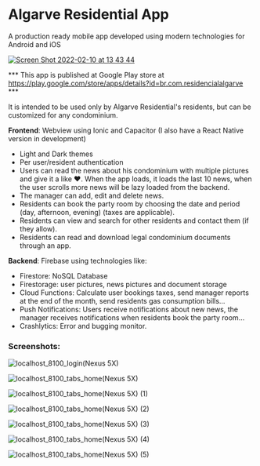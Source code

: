 # Algarve Residential App

A production ready mobile app developed using modern technologies for Android and iOS


[![Screen Shot 2022-02-10 at 13 43 44](https://user-images.githubusercontent.com/992049/153454832-3cd39190-1f02-449a-92da-b2ac7a940d0a.png)](https://www.youtube.com/watch?v=3LwJyKJN6_Q "Click to watch the app demonstration on Youtube")

*** This app is published at Google Play store at https://play.google.com/store/apps/details?id=br.com.residencialalgarve ***

It is intended to be used only by Algarve Residential's residents, but can be customized for any condominium.

**Frontend**: Webview using Ionic and Capacitor (I also have a React Native version in development)
 - Light and Dark themes
 - Per user/resident authentication
 - Users can read the news about his condominium with multiple pictures and give it a like ❤️. When the app loads, it loads the last 10 news, when the user scrolls more news will be lazy loaded from the backend.
 - The manager can add, edit and delete news.
 - Residents can book the party room by choosing the date and period (day, afternoon, evening) (taxes are applicable).
 - Residents can view and search for other residents and contact them (if they allow).
 - Residents can read and download legal condominium documents through an app.

**Backend**: Firebase  using technologies like:
 - Firestore: NoSQL Database
 - Firestorage: user pictures, news pictures and document storage
 - Cloud Functions: Calculate user bookings taxes, send manager reports at the end of the month, send residents gas consumption bills...
 - Push Notifications: Users receive notifications about new news, the manager receives notifications when residents book the party room...
 - Crashlytics: Error and bugging monitor.
 
### Screenshots:

![localhost_8100_login(Nexus 5X)](https://user-images.githubusercontent.com/992049/153454234-689a738f-4517-4b45-adb4-546019708128.png)

![localhost_8100_tabs_home(Nexus 5X)](https://user-images.githubusercontent.com/992049/153454060-1f8ad2d5-5482-4a64-a9fa-918c7870b8ee.png)

![localhost_8100_tabs_home(Nexus 5X) (1)](https://user-images.githubusercontent.com/992049/153454010-2151a4c1-2ae2-48ea-b6df-64b890a1b699.png)

![localhost_8100_tabs_home(Nexus 5X) (2)](https://user-images.githubusercontent.com/992049/153454076-7631d2f8-db48-49a7-9159-35a93cf21ab2.png)

![localhost_8100_tabs_home(Nexus 5X) (3)](https://user-images.githubusercontent.com/992049/153454074-78cb3246-4850-440c-89c9-ef913e34efe3.png)

![localhost_8100_tabs_home(Nexus 5X) (4)](https://user-images.githubusercontent.com/992049/153454073-7f183a61-2783-4d5e-9f83-31c6bef72a11.png)

![localhost_8100_tabs_home(Nexus 5X) (5)](https://user-images.githubusercontent.com/992049/153454069-53add432-e68c-4498-b846-d6d6955cc983.png)




